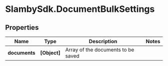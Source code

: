 # SlambySdk.DocumentBulkSettings

## Properties
Name | Type | Description | Notes
------------ | ------------- | ------------- | -------------
**documents** | **[Object]** | Array of the documents to be saved | 



